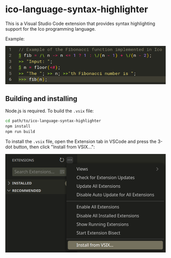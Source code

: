# ico-language-syntax-highlighter

This is a Visual Studio Code extension that provides syntax highlighting support for the Ico programming language.

Example:

![Example of syntax highlighted Ico code](../../docs/vsx_example.png)

## Building and installing

Node.js is required. To build the `.vsix` file:

```bash
cd path/to/ico-language-syntax-highlighter
npm install
npm run build
```

To install the `.vsix` file, open the Extension tab in VSCode and press the 3-dot button, then click "Install from VSIX...":

![Installing the extension](../../docs/vsx_install.png)